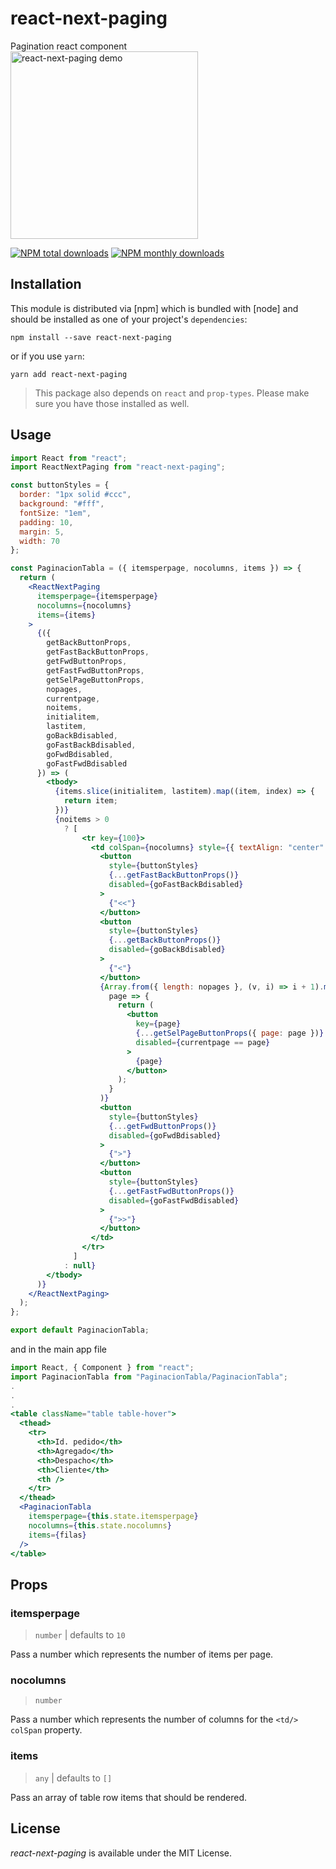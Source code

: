 # react-next-paging

Pagination react component <br>
<img src="https://cdn.rawgit.com/titanve/react-next-paging/788358af/other/demo/demo.PNG?raw=true" alt="react-next-paging demo" title="eact-next-paging demo" width="300">
<br>

[![NPM total downloads](https://img.shields.io/npm/dt/react-next-paging.svg?style=flat)](https://npmcharts.com/compare/react-next-paging?minimal=true)
[![NPM monthly downloads](https://img.shields.io/npm/dm/react-next-paging.svg?style=flat)](https://npmcharts.com/compare/react-next-paging?minimal=true)

## Installation

This module is distributed via [npm] which is bundled with [node] and should be
installed as one of your project's `dependencies`:

```shell
npm install --save react-next-paging
```

or if you use `yarn`:

```shell
yarn add react-next-paging
```

> This package also depends on `react` and `prop-types`. Please make sure you
> have those installed as well.

## Usage

```jsx
import React from "react";
import ReactNextPaging from "react-next-paging";

const buttonStyles = {
  border: "1px solid #ccc",
  background: "#fff",
  fontSize: "1em",
  padding: 10,
  margin: 5,
  width: 70
};

const PaginacionTabla = ({ itemsperpage, nocolumns, items }) => {
  return (
    <ReactNextPaging
      itemsperpage={itemsperpage}
      nocolumns={nocolumns}
      items={items}
    >
      {({
        getBackButtonProps,
        getFastBackButtonProps,
        getFwdButtonProps,
        getFastFwdButtonProps,
        getSelPageButtonProps,
        nopages,
        currentpage,
        noitems,
        initialitem,
        lastitem,
        goBackBdisabled,
        goFastBackBdisabled,
        goFwdBdisabled,
        goFastFwdBdisabled
      }) => (
        <tbody>
          {items.slice(initialitem, lastitem).map((item, index) => {
            return item;
          })}
          {noitems > 0
            ? [
                <tr key={100}>
                  <td colSpan={nocolumns} style={{ textAlign: "center" }}>
                    <button
                      style={buttonStyles}
                      {...getFastBackButtonProps()}
                      disabled={goFastBackBdisabled}
                    >
                      {"<<"}
                    </button>
                    <button
                      style={buttonStyles}
                      {...getBackButtonProps()}
                      disabled={goBackBdisabled}
                    >
                      {"<"}
                    </button>
                    {Array.from({ length: nopages }, (v, i) => i + 1).map(
                      page => {
                        return (
                          <button
                            key={page}
                            {...getSelPageButtonProps({ page: page })}
                            disabled={currentpage == page}
                          >
                            {page}
                          </button>
                        );
                      }
                    )}
                    <button
                      style={buttonStyles}
                      {...getFwdButtonProps()}
                      disabled={goFwdBdisabled}
                    >
                      {">"}
                    </button>
                    <button
                      style={buttonStyles}
                      {...getFastFwdButtonProps()}
                      disabled={goFastFwdBdisabled}
                    >
                      {">>"}
                    </button>
                  </td>
                </tr>
              ]
            : null}
        </tbody>
      )}
    </ReactNextPaging>
  );
};

export default PaginacionTabla;
```

and in the main app file

```jsx
import React, { Component } from "react";
import PaginacionTabla from "PaginacionTabla/PaginacionTabla";
.
.
.
<table className="table table-hover">
  <thead>
    <tr>
      <th>Id. pedido</th>
      <th>Agregado</th>
      <th>Despacho</th>
      <th>Cliente</th>
      <th />
    </tr>
  </thead>
  <PaginacionTabla
    itemsperpage={this.state.itemsperpage}
    nocolumns={this.state.nocolumns}
    items={filas}
  />
</table>
```

## Props

### itemsperpage

> `number` | defaults to `10`

Pass a number which represents the number of items per page.

### nocolumns

> `number`

Pass a number which represents the number of columns for the `<td/>` `colSpan`
property.

### items

> `any` | defaults to `[]`

Pass an array of table row items that should be rendered.

## License

_react-next-paging_ is available under the MIT License.
